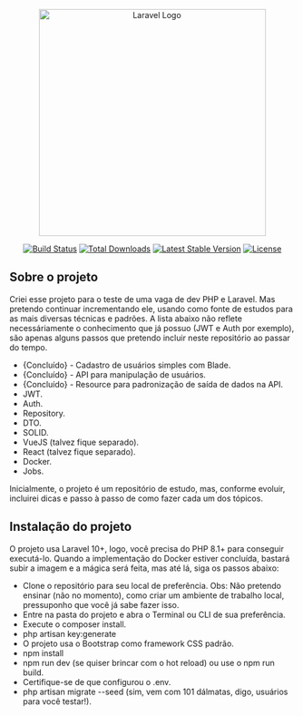 <p align="center"><a href="https://laravel.com" target="_blank"><img src="https://raw.githubusercontent.com/laravel/art/master/logo-lockup/5%20SVG/2%20CMYK/1%20Full%20Color/laravel-logolockup-cmyk-red.svg" width="400" alt="Laravel Logo"></a></p>

<p align="center">
<a href="https://github.com/laravel/framework/actions"><img src="https://github.com/laravel/framework/workflows/tests/badge.svg" alt="Build Status"></a>
<a href="https://packagist.org/packages/laravel/framework"><img src="https://img.shields.io/packagist/dt/laravel/framework" alt="Total Downloads"></a>
<a href="https://packagist.org/packages/laravel/framework"><img src="https://img.shields.io/packagist/v/laravel/framework" alt="Latest Stable Version"></a>
<a href="https://packagist.org/packages/laravel/framework"><img src="https://img.shields.io/packagist/l/laravel/framework" alt="License"></a>
</p>

## Sobre o projeto

Criei esse projeto para o teste de uma vaga de dev PHP e Laravel. Mas pretendo continuar incrementando ele, usando como fonte de estudos para as mais diversas técnicas e padrões.
A lista abaixo não reflete necessáriamente o conhecimento que já possuo (JWT e Auth por exemplo), são apenas alguns passos que pretendo incluir neste repositório ao passar do tempo.

- {Concluído} - Cadastro de usuários simples com Blade.
- {Concluído} - API para manipulação de usuários.
- {Concluído} - Resource para padronização de saída de dados na API.
- JWT.
- Auth.
- Repository.
- DTO.
- SOLID.
- VueJS (talvez fique separado).
- React (talvez fique separado).
- Docker.
- Jobs.

Inicialmente, o projeto é um repositório de estudo, mas, conforme evoluir, incluirei dicas e passo à passo de como fazer cada um dos tópicos.

## Instalação do projeto

O projeto usa Laravel 10+, logo, você precisa do PHP 8.1+ para conseguir executá-lo.
Quando a implementação do Docker estiver concluída, bastará subir a imagem e a mágica será feita, mas até lá, siga os passos abaixo:

- Clone o repositório para seu local de preferência. Obs: Não pretendo ensinar (não no momento), como criar um ambiente de trabalho local, pressuponho que você já sabe fazer isso.
- Entre na pasta do projeto e abra o Terminal ou CLI de sua preferência.
- Execute o composer install.
- php artisan key:generate
- O projeto usa o Bootstrap como framework CSS padrão.
- npm install
- npm run dev (se quiser brincar com o hot reload) ou use o npm run build.
- Certifique-se de que configurou o .env.
- php artisan migrate --seed (sim, vem com 101 dálmatas, digo, usuários para você testar!).